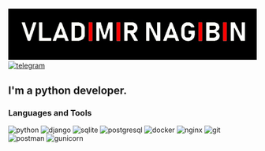 [![Header](https://github.com/VladimirNagibin/VladimirNagibin/blob/main/assets/pic.jpg)](https://github.com/VladimirNagibin)
[![telegram](https://img.shields.io/badge/-Telegram-000000?style=for-the-badge&logo=Telegram&logoColor=dad8f5)](https://t.me/bob_140)
## I'm a python developer. 

### Languages and Tools
![python](https://img.shields.io/badge/python-000000?style=for-the-badge&logo=python&logoColor=fff85b)
![django](https://img.shields.io/badge/django-000000?style=for-the-badge&logo=django&logoColor=3cea96)
![sqlite](https://img.shields.io/badge/-sqlite-000000?style=for-the-badge&logo=sqlite&logoColor=ccfffb)
![postgresql](https://img.shields.io/badge/-postgresql-000000?style=for-the-badge&logo=postgresql&logoColor=aef6ff)
![docker](https://img.shields.io/badge/-docker-000000?style=for-the-badge&logo=docker&logoColor=0dabe6)
![nginx](https://img.shields.io/badge/-nginx-000000?style=for-the-badge&logo=nginx&logoColor=6ff020)
![git](https://img.shields.io/badge/-git-000000?style=for-the-badge&logo=git&logoColor=ffb19c)
![postman](https://img.shields.io/badge/-postman-000000?style=for-the-badge&logo=postman&logoColor=FFFFFF)
![gunicorn](https://img.shields.io/badge/gunicorn-000000?style=for-the-badge&logo=gunicorn&logoColor=FFFFFF)